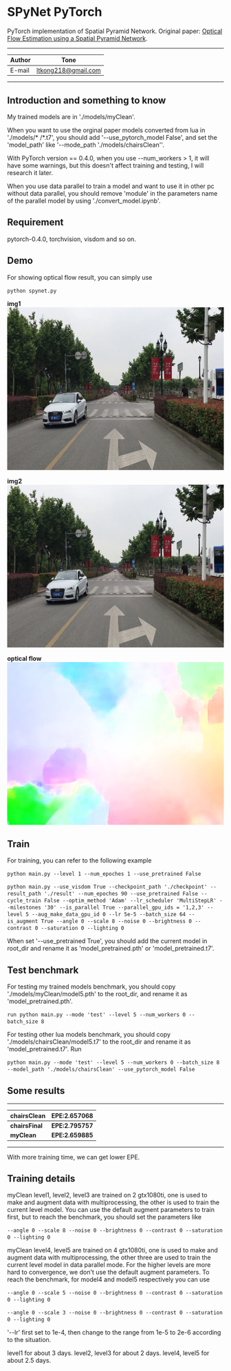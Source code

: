 # SPyNet PyTorch

PyTorch implementation of Spatial Pyramid Network. Original paper: [Optical Flow Estimation using a Spatial Pyramid Network](http://openaccess.thecvf.com/content_cvpr_2017/papers/Ranjan_Optical_Flow_Estimation_CVPR_2017_paper.pdf).

****	
|Author|Tone|
|---|---
|E-mail|ltkong218@gmail.com
****


## Introduction and something to know
My trained models are in './models/myClean'.

When you want to use the orginal paper models converted from lua in './models/* /*.t7', you should add '--use_pytorch_model False', and set the 'model_path' like '--mode_path './models/chairsClean''.

With PyTorch version == 0.4.0, when you use --num_workers > 1, it will have some warnings, but this doesn't affect training and testing, I will research it later.

When you use data parallel to train a model and want to use it in other pc without data parallel, you should remove 'module' in the parameters name of the parallel model by using './convert_model.ipynb'.


## Requirement
pytorch-0.4.0, torchvision, visdom and so on.


## Demo
For showing optical flow result, you can simply use

```Shell
python spynet.py
```
**img1**  
![img1](https://github.com/ltkong218/SPyNet-PyTorch/raw/master/data/img1.jpg "img1")

**img2**  
![img2](https://github.com/ltkong218/SPyNet-PyTorch/raw/master/data/img2.jpg "img2")

**optical flow**  
![flow](https://github.com/ltkong218/SPyNet-PyTorch/raw/master/eval_result/flow.png "flow")


## Train
For training, you can refer to the following example

```Shell
python main.py --level 1 --num_epoches 1 --use_pretrained False
```

```Shell
python main.py --use_visdom True --checkpoint_path './checkpoint' --result_path './result' --num_epoches 90 --use_pretrained False --cycle_train False --optim_method 'Adam' --lr_scheduler 'MultiStepLR' --milestones '30' --is_parallel True --parallel_gpu_ids = '1,2,3' --level 5 --aug_make_data_gpu_id 0 --lr 5e-5 --batch_size 64 --is_augment True --angle 0 --scale 8 --noise 0 --brightness 0 --contrast 0 --saturation 0 --lighting 0
```

When set '--use_pretrained True', you should add the current model in root_dir and rename it as 'model_pretrained.pth' or 'model_pretrained.t7'.


## Test benchmark
For testing my trained models benchmark, you should copy './models/myClean/model5.pth' to the root_dir, and rename it as 'model_pretrained.pth'.

```Shell
run python main.py --mode 'test' --level 5 --num_workers 0 --batch_size 8
```

For testing other lua models benchmark, you should copy './models/chairsClean/model5.t7' to the root_dir and rename it as 'model_pretrained.t7'.
Run  

```Shell
python main.py --mode 'test' --level 5 --num_workers 0 --batch_size 8 --model_path './models/chairsClean' --use_pytorch_model False
```


## Some results

****
| **chairsClean** | **EPE:2.657068** |
| ---------- | -----------|
| **chairsFinal** | **EPE:2.795757**
| **myClean** | **EPE:2.659885** |
****


With more training time, we can get lower EPE.

## Training details 
myClean level1, level2, level3 are trained on 2 gtx1080ti, one is used to make and augment data with multiprocessing, the other is used to train the current level model.
You can use the default augment parameters to train first, but to reach the benchmark, you should set the parameters like

```Shell
--angle 0 --scale 8 --noise 0 --brightness 0 --contrast 0 --saturation 0 --lighting 0
```

myClean level4, level5 are trained on 4 gtx1080ti, one is used to make and augment data with multiprocessing, the other three are used to train the current level model in data parallel mode.
For the higher levels are more hard to convergence, we don't use the default augment parameters. To reach the benchmark, for model4 and model5 respectively you can use

```Shell
--angle 0 --scale 5 --noise 0 --brightness 0 --contrast 0 --saturation 0 --lighting 0
```

```Shell
--angle 0 --scale 3 --noise 0 --brightness 0 --contrast 0 --saturation 0 --lighting 0
```

'--lr' first set to 1e-4, then change to the range from 1e-5 to 2e-6 according to the situation.

level1 for about 3 days. level2, level3 for about 2 days. level4, level5 for about 2.5 days.
